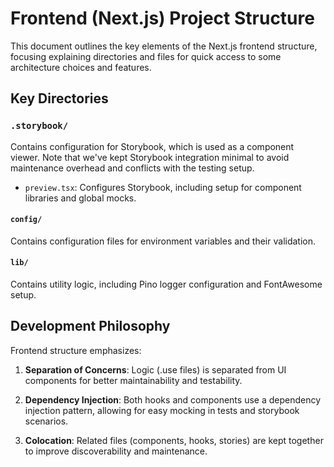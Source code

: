 # Frontend (Next.js) Project Structure

This document outlines the key elements of the Next.js frontend structure, focusing explaining directories and files for quick access to some architecture choices and features.

## Key Directories

### `.storybook/`
Contains configuration for Storybook, which is used as a component viewer. Note that we've kept Storybook integration minimal to avoid maintenance overhead and conflicts with the testing setup.

- `preview.tsx`: Configures Storybook, including setup for component libraries and global mocks.

#### `config/`
Contains configuration files for environment variables and their validation.

#### `lib/`
Contains utility logic, including Pino logger configuration and FontAwesome setup.

## Development Philosophy

Frontend structure emphasizes:

1. **Separation of Concerns**: Logic (.use files) is separated from UI components for better maintainability and testability.

2. **Dependency Injection**: Both hooks and components use a dependency injection pattern, allowing for easy mocking in tests and storybook scenarios.

3. **Colocation**: Related files (components, hooks, stories) are kept together to improve discoverability and maintenance.